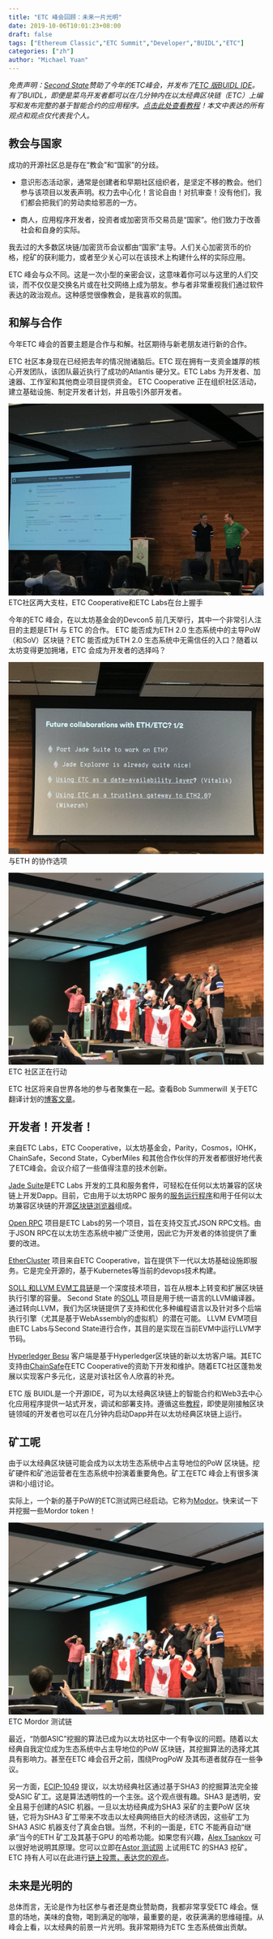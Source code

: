 ```yaml
---
title: "ETC 峰会回顾：未来一片光明"
date: 2019-10-06T10:01:23+08:00
draft: false
tags: ["Ethereum Classic","ETC Summit","Developer","BUIDL","ETC"]
categories: ["zh"]
author: "Michael Yuan"
---
```


*免责声明：[Second State](https://www.secondstate.io/)赞助了今年的ETC峰会，并发布了[ETC 版BUIDL IDE](https://www.secondstate.io/etc/)。有了BUIDL，即便是菜鸟开发者都可以在几分钟内在以太经典区块链（ETC）上编写和发布完整的基于智能合约的应用程序。[点击此处查看教程](https://hackernoon.com/easier-and-faster-dapps-on-the-ethereum-classic-blockchain-r9qn34a7)！本文中表达的所有观点和观点仅代表我个人。*

## 教会与国家

成功的开源社区总是存在“教会”和“国家”的分歧。

* 意识形态活动家，通常是创建者和早期社区组织者，是坚定不移的教会。他们参与该项目以发表声明。权力去中心化！言论自由！对抗审查！没有他们，我们都会把我们的劳动卖给邪恶的一方。

* 商人，应用程序开发者，投资者或加密货币交易员是“国家”。他们致力于改善社会和自身的实际。

我去过的大多数区块链/加密货币会议都由“国家”主导。人们关心加密货币的价格，挖矿的获利能力，或者至少关心可以在该技术上构建什么样的实际应用。

ETC 峰会与众不同。这是一次小型的亲密会议，这意味着你可以与这里的人们交谈，而不仅仅是交换名片或在社交网络上成为朋友。参与者非常重视我们通过软件表达的政治观点。这种感觉很像教会，是我喜欢的氛围。

## 和解与合作

今年ETC 峰会的首要主题是合作与和解。社区期待与新老朋友进行新的合作。

ETC 社区本身现在已经把去年的情况抛诸脑后。ETC 现在拥有一支资金雄厚的核心开发团队，该团队最近执行了成功的Atlantis 硬分叉。ETC Labs 为开发者、加速器、工作室和其他商业项目提供资金。 ETC Cooperative 正在组织社区活动，建立基础设施、制定开发者计划，并且吸引外部开发者。

![](/images/20191006-etc-summit-recap-01.png)
ETC社区两大支柱，ETC Cooperative和ETC Labs在台上握手


今年的ETC 峰会，在以太坊基金会的Devcon5 前几天举行，其中一个非常引人注目的主题是ETH 与 ETC 的合作。 ETC 能否成为ETH 2.0 生态系统中的主导PoW（和SoV）区块链？ETC 能否成为ETH 2.0 生态系统中无需信任的入口？随着以太坊变得更加拥堵，ETC 会成为开发者的选择吗？

![](/images/20191006-etc-summit-recap-02.png)
与ETH 的协作选项

![](/images/20191006-etc-summit-recap-03.png)
ETC 社区正在行动

ETC 社区将来自世界各地的参与者聚集在一起。查看Bob Summerwill 关于ETC 翻译计划的[博客文章](https://bobsummerwill.com/2019/10/03/addressing-east-west-disconnect-in-etc/)。

## 开发者！开发者！

来自ETC Labs，ETC Cooperative，以太坊基金会，Parity，Cosmos，IOHK，ChainSafe，Second State，CyberMiles 和其他合作伙伴的开发者都很好地代表了ETC峰会。会议介绍了一些值得注意的技术创新。

[Jade Suite](https://jade.builders/)是ETC Labs 开发的工具和服务套件，可轻松在任何以太坊兼容的区块链上开发Dapp。目前，它由用于以太坊RPC 服务的[服务运行程序](https://medium.com/ethereum-classic-labs/jade-service-runner-f63e14c1b81b)和用于任何以太坊兼容区块链的开源[区块链浏览器](https://medium.com/etclabscore/jade-explorer-a-minimal-block-explorer-for-the-ethereum-stack-a0df1aecdc38)组成。

[Open RPC](https://open-rpc.org/) 项目是ETC Labs的另一个项目，旨在支持交互式JSON RPC文档。由于JSON RPC在以太坊生态系统中被广泛使用，因此它为开发者的体验提供了重要的改进。

[EtherCluster](https://www.ethercluster.com/) 项目来自ETC Cooperative，旨在提供下一代以太坊基础设施即服务。它是完全开源的，基于Kubernetes等当前的devops技术构建。

[SOLL 和LLVM EVM工具链](https://blog.secondstate.io/post/20190901-etc-partners-with-secondstate/)是一个深度技术项目，旨在从根本上转变和扩展区块链执行引擎的容量。 Second State 的[SOLL](https://github.com/second-state/soll) 项目是用于统一语言的LLVM编译器。通过转向LLVM，我们为区块链提供了支持和优化多种编程语言以及针对多个后端执行引擎（尤其是基于WebAssembly的虚拟机）的潜在可能。 LLVM EVM项目由ETC Labs与Second State进行合作，其目的是实现在当前EVM中运行LLVM字节码。

[Hyperledger Besu](https://www.hyperledger.org/projects/besu) 客户端是基于Hyperledger区块链的新以太坊客户端。其ETC支持由[ChainSafe](https://chainsafe.io/)在ETC Cooperative的资助下开发和维护。随着ETC社区蓬勃发展以实现客户多元化，这是对该社区令人欣喜的补充。

ETC 版 BUIDL是一个开源IDE，可为以太经典区块链上的智能合约和Web3去中心化应用程序提供一站式开发，调试和部署支持。遵循这些[教程](https://docs.secondstate.io/buidl-developer-tool/demo-a-voting-dapp/ethereum-classic)，即使是刚接触区块链领域的开发者也可以在几分钟内启动Dapp并在以太坊经典区块链上运行。

## 矿工呢

由于以太经典区块链可能会成为以太坊生态系统中占主导地位的PoW 区块链。挖矿硬件和矿池运营者在生态系统中扮演着重要角色。矿工在ETC 峰会上有很多演讲和小组讨论。

实际上，一个新的基于PoW的ETC测试网已经启动。它称为[Modor](https://www.thecoinrepublic.com/etc-summit-ethereum-classic-launched-mordor-its-new-testnet/)。快来试一下并挖掘一些Mordor token！

![](/images/20191006-etc-summit-recap-03.png)
ETC Mordor 测试链

最近，“防御ASIC”挖掘的算法已成为以太坊社区中一个有争议的问题。随着以太经典自我定位成为生态系统中占主导地位的PoW 区块链，其挖掘算法的选择尤其具有影响力。甚至在ETC 峰会召开之前，围绕ProgPoW 及其布道者就存在一些争议。

另一方面，[ECIP-1049](https://github.com/ethereumclassic/ECIPs/issues/13) 提议，以太坊经典社区通过基于SHA3 的挖掘算法完全接受ASIC 矿工。这是算法透明性的一个主张。这个观点很有趣。SHA3 是透明，安全且易于创建的ASIC 机器。一旦以太坊经典成为SHA3 采矿的主要PoW 区块链，它将为SHA3 矿工带来不攻击以太经典网络巨大的经济诱因，这些矿工为SHA3 ASIC 机器支付了真金白银。当然，不利的一面是，ETC 不能再自动“继承”当今的ETH 矿工及其基于GPU 的哈希功能。如果您有兴趣，[Alex Tsankov](https://medium.com/coinmonks/ecip-1049-why-ethereum-classic-should-adopt-keccak256-for-its-proof-of-work-algorithm-e45aee32d8a9) 可以很好地说明其原理。您可以立即在[Astor 测试网](https://medium.com/@antsankov/the-what-why-and-how-of-astor-testnet-e7366ba2a730) 上试用ETC 的SHA3 挖矿。ETC 持有人可以在此进行[链上投票，表达您的观点](https://opendapps.secondstate.io/ECIP1049_1570410786520.html)。

## 未来是光明的
总体而言，无论是作为社区参与者还是商业赞助商，我都非常享受ETC 峰会。惬意的场地，美味的食物，喝到满足的咖啡，最重要的是，收获满满的思维碰撞。从峰会上看，以太经典的前景一片光明。我非常期待为ETC 生态系统做出贡献。
